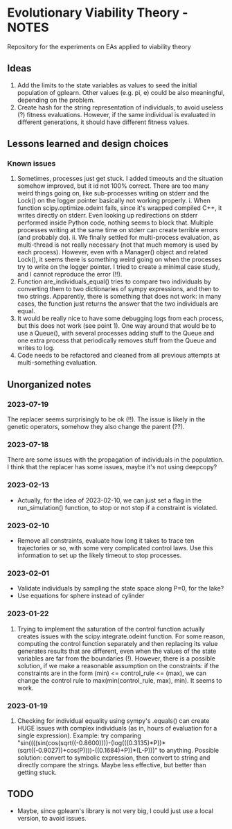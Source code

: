 # Evolutionary Viability Theory - NOTES
Repository for the experiments on EAs applied to viability theory

## Ideas
1. Add the limits to the state variables as values to seed the initial population of gplearn. Other values (e.g. pi, e) could be also meaningful, depending on the problem.
2. Create hash for the string representation of individuals, to avoid useless (?) fitness evaluations. However, if the same individual is evaluated in different generations, it should have different fitness values.

## Lessons learned and design choices

### Known issues
1. Sometimes, processes just get stuck. I added timeouts and the situation somehow improved, but it id not 100% correct. There are too many weird things going on, like sub-processes writing on stderr and the Lock() on the logger pointer basically not working properly.
    i. When function scipy.optimize.odeint fails, since it's wrapped compiled C++, it writes directly on stderr. Even looking up redirections on stderr performed inside Python code, nothing seems to block that. Multiple processes writing at the same time on stderr can create terrible errors (and probably do).
    ii. We finally settled for multi-process evaluation, as multi-thread is not really necessary (not that much memory is used by each process). However, even with a Manager() object and related Lock(), it seems there is something weird going on when the processes try to write on the logger pointer. I tried to create a minimal case study, and I cannot reproduce the error (!!).
2. Function are\_individuals\_equal() tries to compare two individuals by converting them to two dictionaries of sympy expressions, and then to two strings. Apparently, there is something that does not work: in many cases, the function just returns the answer that the two individuals are equal.
3. It would be really nice to have some debugging logs from each process, but this does not work (see point 1). One way around that would be to use a Queue(), with several processes adding stuff to the Queue and one extra process that periodically removes stuff from the Queue and writes to log.
4. Code needs to be refactored and cleaned from all previous attempts at multi-something evaluation.

## Unorganized notes

### 2023-07-19
The replacer seems surprisingly to be ok (!!). The issue is likely in the genetic operators, somehow they also change the parent (??).

### 2023-07-18
There are some issues with the propagation of individuals in the population. I think that the replacer has some issues, maybe it's not using deepcopy?

### 2023-02-13
- Actually, for the idea of 2023-02-10, we can just set a flag in the run\_simulation() function, to stop or not stop if a constraint is violated.  

### 2023-02-10
- Remove all constraints, evaluate how long it takes to trace ten trajectories or so, with some very complicated control laws. Use this information to set up the likely timeout to stop processes.

### 2023-02-01
- Validate individuals by sampling the state space along P=0, for the lake?
- Use equations for sphere instead of cylinder

### 2023-01-22
1. Trying to implement the saturation of the control function actually creates issues with the scipy.integrate.odeint function. For some reason, computing the control function separately and then replacing its value generates results that are different, even when the values of the state variables are far from the boundaries (!). However, there is a possible solution, if we make a reasonable assumption on the constraints: if the constraints are in the form (min) <= control\_rule <= (max), we can change the control rule to max(min(control\_rule, max), min). It seems to work.

### 2023-01-19
1. Checking for individual equality using sympy's .equals() can create HUGE issues with complex individuals (as in, hours of evaluation for a single expression). Example: try comparing "sin((((sin(cos(sqrt((-0.8600))))-(log(((0.3135)\*P))\*(sqrt((-0.9027))+cos(P))))-((0.1684)+P))\*(L-P)))" to anything. Possible solution: convert to symbolic expression, then convert to string and directly compare the strings. Maybe less effective, but better than getting stuck.

## TODO
- Maybe, since gplearn's library is not very big, I could just use a local version, to avoid issues.
